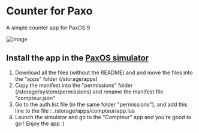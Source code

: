 # Counter for Paxo
A simple counter app for PaxOS 9

![image](https://github.com/user-attachments/assets/bc900643-6ecf-43ad-aa59-9a1883cba88d)

## Install the app in the [PaxOS simulator](https://github.com/paxo-phone/PaxOS-9)
1. Download all the files (without the README) and and move the files into the "apps" folder (/storage/apps)
2. Copy the manifest into the "permissions" folder (/storage/system/permissions) and rename the manifest file "compteur.json"
3. Go to the auth.list file (in the same folder "permissions"), and add this line to the file : ./storage/apps/compteur/app.lua
4. Launch the simulator and go to the "Compteur" app and you're good to go ! Enjoy the app :)
